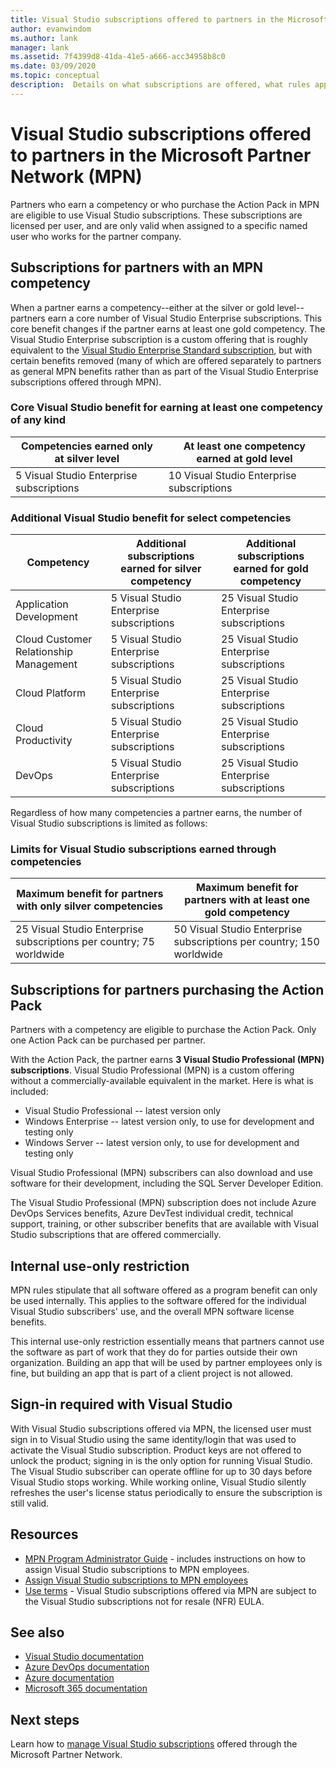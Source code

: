 ```yaml
---
title: Visual Studio subscriptions offered to partners in the Microsoft Partner Network (MPN)
author: evanwindom
ms.author: lank
manager: lank
ms.assetid: 7f4399d8-41da-41e5-a666-acc34958b8c0
ms.date: 03/09/2020
ms.topic: conceptual
description:  Details on what subscriptions are offered, what rules apply, and how many subscriptions are offered in MPN.
---
```

# Visual Studio subscriptions offered to partners in the Microsoft Partner Network (MPN)

Partners who earn a competency or who purchase the Action Pack in MPN are eligible to use Visual Studio subscriptions. These subscriptions are licensed per user, and are only valid when assigned to a specific named user who works for the partner company.

## Subscriptions for partners with an MPN competency

When a partner earns a competency--either at the silver or gold level--partners earn a core number of Visual Studio Enterprise subscriptions. This core benefit changes if the partner earns at least one gold competency. The Visual Studio Enterprise subscription is a custom offering that is roughly equivalent to the [Visual Studio Enterprise Standard subscription](https://visualstudio.microsoft.com/vs/pricing/),
but with certain benefits removed (many of which are offered separately to partners as general MPN benefits rather than as part of the Visual Studio Enterprise subscriptions offered through MPN).

### Core Visual Studio benefit for earning at least one competency of any kind

| Competencies earned only at silver level               | At least one competency earned at gold level   |
|------------------------------------------------------------|----------------------------------------------------|
| 5 Visual Studio Enterprise subscriptions                   | 10 Visual Studio Enterprise subscriptions          |

### Additional Visual Studio benefit for select competencies

| Competency                                  | Additional subscriptions earned for **silver** competency | Additional subscriptions earned for **gold** competency |
|---------------------------------------------|-----------------------------------------------------------|---------------------------------------------------------|
| Application Development                     | 5 Visual Studio Enterprise subscriptions                  | 25 Visual Studio Enterprise subscriptions               |
| Cloud Customer Relationship Management      | 5 Visual Studio Enterprise subscriptions                  | 25 Visual Studio Enterprise subscriptions               |
| Cloud Platform                              | 5 Visual Studio Enterprise subscriptions                  | 25 Visual Studio Enterprise subscriptions               |
| Cloud Productivity                          | 5 Visual Studio Enterprise subscriptions                  | 25 Visual Studio Enterprise subscriptions               |
| DevOps                                      | 5 Visual Studio Enterprise subscriptions                  | 25 Visual Studio Enterprise subscriptions                |

Regardless of how many competencies a partner earns, the number of Visual Studio subscriptions is limited as follows:

### Limits for Visual Studio subscriptions earned through competencies

| Maximum benefit for partners with only silver competencies                   | Maximum benefit for partners with at least one gold competency               |
|------------------------------------------------------------------------------|------------------------------------------------------------------------------|
| 25 Visual Studio Enterprise subscriptions per country; 75 worldwide          | 50 Visual Studio Enterprise subscriptions per country; 150 worldwide         |

## Subscriptions for partners purchasing the Action Pack

Partners with a competency are eligible to purchase the Action Pack. Only one Action Pack can be purchased per partner.

With the Action Pack, the partner earns **3 Visual Studio Professional (MPN) subscriptions**. Visual Studio Professional (MPN) is a custom offering without a commercially-available equivalent in the market. Here is what is included:

- Visual Studio Professional -- latest version only
- Windows Enterprise -- latest version only, to use for development and testing only
- Windows Server -- latest version only, to use for development and testing only

Visual Studio Professional (MPN) subscribers can also download and use software for their development, including the SQL Server Developer Edition.

The Visual Studio Professional (MPN) subscription does not include Azure DevOps Services benefits, Azure DevTest individual credit, technical support, training, or other subscriber benefits that are available with Visual Studio subscriptions that are offered commercially.

## Internal use-only restriction

MPN rules stipulate that all software offered as a program benefit can only be used internally. This applies to the software offered for the individual Visual Studio subscribers' use, and the overall MPN software license benefits.

This internal use-only restriction essentially means that partners cannot use the software as part of work that they do for parties outside their own organization. Building an app that will be used by partner employees only is fine, but building an app that is part of a client project is not allowed.

## Sign-in required with Visual Studio

With Visual Studio subscriptions offered via MPN, the licensed user must sign in to Visual Studio using the same identity/login that was used to activate the Visual Studio subscription. Product keys are not offered to unlock the product; signing in is the only option for running Visual Studio. The Visual Studio subscriber can operate offline for up to 30 days before Visual Studio stops working. While working online, Visual Studio silently refreshes the user's license status periodically to ensure the subscription is still valid.

## Resources

- [MPN Program Administrator Guide](https://assets.microsoft.com/en-us/Program-Administrator-Guide-to-Software-and-Online-Services-Benefits_1.pdf) - includes instructions on how to assign Visual Studio subscriptions to MPN employees.
- [Assign Visual Studio subscriptions to MPN employees](manage-mpn-subscriptions.md)
- [Use terms](https://www.microsoft.com/useterms/) - Visual Studio subscriptions offered via MPN are subject to the Visual Studio subscriptions not for resale (NFR) EULA.


## See also
- [Visual Studio documentation](https://docs.microsoft.com/visualstudio/)
- [Azure DevOps documentation](https://docs.microsoft.com/azure/devops/)
- [Azure documentation](https://docs.microsoft.com/azure/)
- [Microsoft 365 documentation](https://docs.microsoft.com/microsoft-365/)

## Next steps

Learn how to [manage Visual Studio subscriptions](manage-mpn-subscriptions.md) offered through the Microsoft Partner Network.
